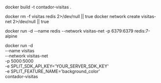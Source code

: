 docker build -t contador-visitas .

docker rm -f visitas redis 2>/dev/null || true
docker network create visitas-net 2>/dev/null || true

docker run -d --name redis --network visitas-net -p 6379:6379 redis:7-alpine

docker run -d \
  --name visitas \
  --network visitas-net \
  -p 5000:5000 \
  -e SPLIT_SDK_API_KEY='YOUR_SERVER_SDK_KEY' \
  -e SPLIT_FEATURE_NAME='background_color' \
  contador-visitas
